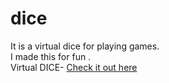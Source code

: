 # dice
It is a virtual dice for playing games. <br />I made this for fun .
<br/> Virtual DICE-  [Check it out here](https://amitsvg.github.io/dice/)
